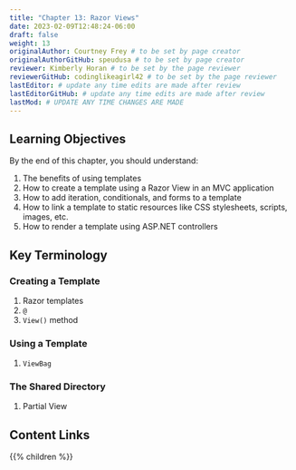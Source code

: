 ```yaml
---
title: "Chapter 13: Razor Views"
date: 2023-02-09T12:48:24-06:00
draft: false
weight: 13
originalAuthor: Courtney Frey # to be set by page creator
originalAuthorGitHub: speudusa # to be set by page creator
reviewer: Kimberly Horan # to be set by the page reviewer
reviewerGitHub: codinglikeagirl42 # to be set by the page reviewer
lastEditor: # update any time edits are made after review
lastEditorGitHub: # update any time edits are made after review
lastMod: # UPDATE ANY TIME CHANGES ARE MADE
---
```


## Learning Objectives 

By the end of this chapter, you should understand:
1. The benefits of using templates
1. How to create a template using a Razor View in an MVC application
1. How to add iteration, conditionals, and forms to a template
1. How to link a template to static resources like CSS stylesheets, scripts, images, etc.
1. How to render a template using ASP.NET controllers

## Key Terminology

### Creating a Template
1. Razor templates
1. `@`
1. `View()` method

### Using a Template
1. `ViewBag`

### The Shared Directory
1. Partial View

## Content Links

{{% children %}}
